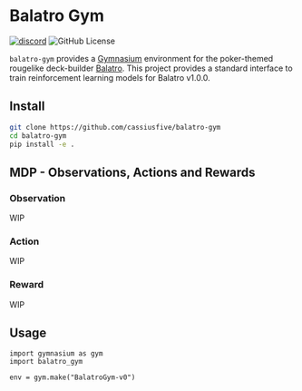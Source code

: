 # Balatro Gym

[![discord](https://img.shields.io/badge/discord-7289da.svg?style=flat-square&logo=discord)](https://amplication.com/discord)
![GitHub License](https://img.shields.io/github/license/cassiusfive/balatro-gym?style=flat-square)


`balatro-gym` provides a [Gymnasium](https://gymnasium.farama.org/) environment for the poker-themed rougelike deck-builder [Balatro](https://www.playbalatro.com/). This project provides a standard interface to train reinforcement learning models for Balatro v1.0.0.

## Install

```bash
git clone https://github.com/cassiusfive/balatro-gym
cd balatro-gym
pip install -e .
```

## MDP - Observations, Actions and Rewards

### Observation

WIP

### Action

WIP

### Reward

WIP

## Usage

```python3
import gymnasium as gym
import balatro_gym

env = gym.make("BalatroGym-v0")
```
